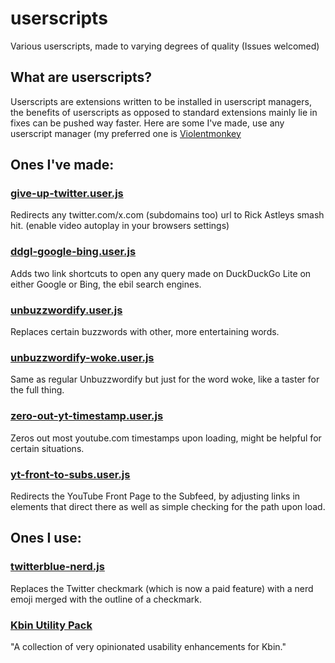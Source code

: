 # userscripts
Various userscripts, made to varying degrees of quality (Issues welcomed)

## What are userscripts?
Userscripts are extensions written to be installed in userscript managers, the benefits of userscripts as opposed to standard extensions mainly lie in fixes can be pushed way faster. Here are some I've made, use any userscript manager (my preferred one is [Violentmonkey](https://violentmonkey.github.io/)

## Ones I've made:
### [give-up-twitter.user.js](https://raw.githubusercontent.com/chrishazfun/userscripts/main/give-up-twitter.user.js)
Redirects any twitter.com/x.com (subdomains too) url to Rick Astleys smash hit. (enable video autoplay in your browsers settings)
### [ddgl-google-bing.user.js](https://raw.githubusercontent.com/chrishazfun/userscripts/main/ddgl-google-bing.user.js)
Adds two link shortcuts to open any query made on DuckDuckGo Lite on either Google or Bing, the ebil search engines.
### [unbuzzwordify.user.js](https://raw.githubusercontent.com/chrishazfun/userscripts/main/unbuzzwordify.user.js)
Replaces certain buzzwords with other, more entertaining words.
### [unbuzzwordify-woke.user.js](https://raw.githubusercontent.com/chrishazfun/userscripts/main/unbuzzwordify-woke.user.js)
Same as regular Unbuzzwordify but just for the word woke, like a taster for the full thing.
### [zero-out-yt-timestamp.user.js](https://raw.githubusercontent.com/chrishazfun/userscripts/main/zero-out-yt-timestamp.user.js)
Zeros out most youtube.com timestamps upon loading, might be helpful for certain situations.
### [yt-front-to-subs.user.js](https://raw.githubusercontent.com/chrishazfun/userscripts/main/yt-front-to-subs.user.js)
Redirects the YouTube Front Page to the Subfeed, by adjusting links in elements that direct there as well as simple checking for the path upon load.

## Ones I use:
### [twitterblue-nerd.js](https://gist.githubusercontent.com/busybox11/53c76f57a577a47a19fab649a76f18e3/raw/twitterblue-nerd.js "Right click, copy the url here and import via URL to install properly.")
Replaces the Twitter checkmark (which is now a paid feature) with a nerd emoji merged with the outline of a checkmark.
### [Kbin Utility Pack](https://greasyfork.org/en/scripts/469597-kbin-usability-pack "The script has a homepage on Greasyfork.org")
"A collection of very opinionated usability enhancements for Kbin."